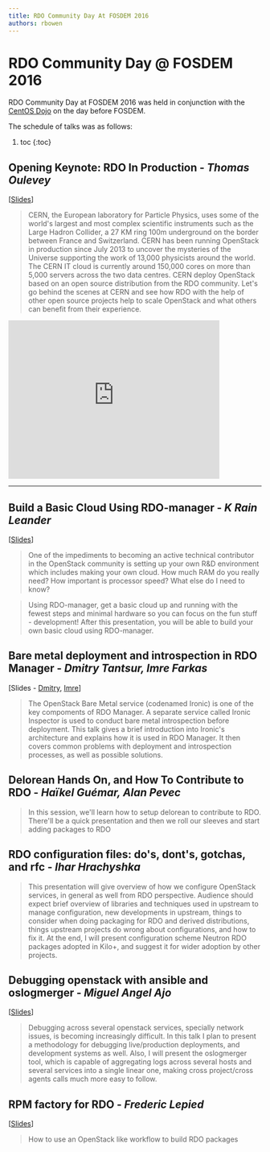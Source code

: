 ```yaml
---
title: RDO Community Day At FOSDEM 2016
authors: rbowen
---
```


# RDO Community Day @ FOSDEM 2016

RDO Community Day at FOSDEM 2016 was held in conjunction with the [CentOS
Dojo](https://wiki.centos.org/Events/Dojo/Brussels2016) on the day 
before FOSDEM.

The schedule of talks was as follows:

1. toc
{:toc}

## Opening Keynote: RDO In Production - *Thomas Oulevey*

[[Slides](./presentations/2016/FOSDEM/RDO_in_production_CERN.pdf)]

> CERN, the European laboratory for Particle Physics, uses some of the world's largest and most complex scientific instruments such as the Large Hadron Collider, a 27 KM ring 100m underground on the border between France and Switzerland.
> CERN has been running OpenStack in production since July 2013 to uncover the mysteries of the Universe supporting the work of 13,000 physicists around the world.  
> The CERN IT cloud is currently around 150,000 cores on more than 5,000 servers across the two data centres.
> CERN deploy OpenStack based on an open source distribution from the RDO community. Let's go behind the scenes at CERN and see how RDO with the help of other open source projects help to scale OpenStack and what others can benefit from their experience.


<iframe width="420" height="315"
src="https://www.youtube.com/embed/3hgVKQI-U38" frameborder="0"
allowfullscreen></iframe>

----

## Build a Basic Cloud Using RDO-manager - *K Rain Leander*

[[Slides](http://www.slideshare.net/KRainLeander/build-a-basic-cloud-using-rdomanager)]

> One of the impediments to becoming an active technical contributor in the OpenStack community is setting up your own R&D environment which includes making your own cloud.  How much RAM do you really need? How important is processor speed?  What else do I need to know?

> Using RDO-manager, get a basic cloud up and running with the fewest steps and minimal hardware so you can focus on the fun stuff - development!
> After this presentation, you will be able to build your own basic cloud using RDO-manager.

## Bare metal deployment and introspection in RDO Manager - *Dmitry Tantsur, Imre Farkas*

[Slides - [Dmitry](http://dtantsur.github.io/talks/fosdem2016/),
[Imre](http://ifarkas.github.io/talks/2016-fosdem-rdo-day/)]

> The OpenStack Bare Metal service (codenamed Ironic) is one of the key compoments of RDO Manager. A separate service called Ironic Inspector is used to conduct bare metal introspection before deployment. This talk gives a brief introduction into Ironic's architecture and explains how it is used in RDO Manager. It then covers common problems with deployment and introspection processes, as well as possible solutions.


## Delorean Hands On, and How To Contribute to RDO - *Haïkel Guémar, Alan Pevec*

>In this session, we'll learn how to setup delorean to contribute to RDO. There'll be a quick presentation and then we roll our sleeves and start adding packages to RDO


## RDO configuration files: do's, dont's, gotchas, and rfc - *Ihar Hrachyshka*

> This presentation will give overview of how we configure OpenStack services, in general as well from RDO perspective. Audience should expect brief overview of libraries and techniques used in upstream to manage configuration, new developments in upstream, things to consider when doing packaging for RDO and derived distributions, things upstream projects do wrong about configurations, and how to fix it. At the end, I will present configuration scheme Neutron RDO packages adopted in Kilo+, and suggest it for wider adoption by other projects.

## Debugging openstack with ansible and oslogmerger - *Miguel Angel Ajo*

[[Slides](http://mangelajo.github.io/openstack-debugging-presentation/)]

> Debugging across several openstack services, specially network issues, is becoming increasingly difficult. In this talk I plan to present a methodology for debugging live/production deployments, and development systems as well.
> Also, I will present the oslogmerger tool, which is capable of aggregating logs across several hosts and several services into a single linear one, making cross project/cross agents calls much more easy to follow.

## RPM factory for RDO - *Frederic Lepied*

[[Slides](http://www.slideshare.net/flepied/rpm-factory-for-rdo)]

> How to use an OpenStack like workflow to build RDO packages


